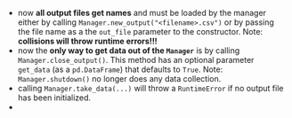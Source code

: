 - now **all output files get names** and must be loaded by the manager either by calling `Manager.new_output("<filename>.csv")` or by passing the file name as a the `out_file` parameter to the constructor. Note: **collisions will throw runtime errors!!!**
- now the **only way to get data out of the `Manager`** is by calling `Manager.close_output()`. This method has an optional parameter `get_data` (as a `pd.DataFrame`) that defaults to `True`. Note: `Manager.shutdown()` no longer does any data collection.
- calling `Manager.take_data(...)` will throw a `RuntimeError` if no output file has been initialized.
- 